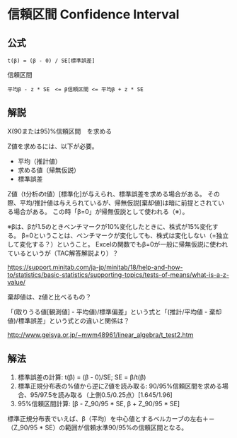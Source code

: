 # 信頼区間 Confidence Interval

## 公式

```
t(β) = (β - 0) / SE[標準誤差]
```
信頼区間
```
平均β - z * SE　<= β信頼区間 <= 平均β + z * SE 
```

## 解説

X(90または95)%信頼区間　を求める

Z値を求めるには、以下が必要。
* 平均（推計値）
* 求める値（帰無仮説）
* 標準誤差

Z値（t分析のt値）[標準化]が与えられ、標準誤差を求める場合がある。
その際、平均/推計値は与えられているが、帰無仮説[棄却値]は暗に前提とされている場合がある。
この時「β=0」が帰無仮説として使われる（※）。

※βは、βが1.5のときベンチマークが10%変化したときに、株式が15%変化する。
β=0ということは、ベンチマークが変化しても、株式は変化しない（=独立して変化する？）ということ。
Excelの関数でもβ=0が一般に帰無仮説に使われているというが（TAC解答解説より）？

https://support.minitab.com/ja-jp/minitab/18/help-and-how-to/statistics/basic-statistics/supporting-topics/tests-of-means/what-is-a-z-value/

棄却値は、z値と比べるもの？　

「(取りうる値[観測値] - 平均値)/標準偏差」という式と「(推計/平均値 - 棄却値)/標準誤差」という式との違いと関係は？

http://www.geisya.or.jp/~mwm48961/linear_algebra/t_test2.htm

## 解法
1. 標準誤差の計算: t(β) = (β - 0)/SE; SE = β/t(β)
2. 標準正規分布表の%値から逆にZ値を読み取る: 90/95%信頼区間を求める場合、95/97.5を読み取る（上側0.5/0.25点）[1.645/1.96]
3. 95%信頼区間計算: [β - Z_90/95 * SE, β + Z_90/95 * SE]

標準正規分布表でいえば、β（平均）を中心値とするベルカーブの左右＋－（Z_90/95 * SE）の範囲が信頼水準90/95%の信頼区間となる。
